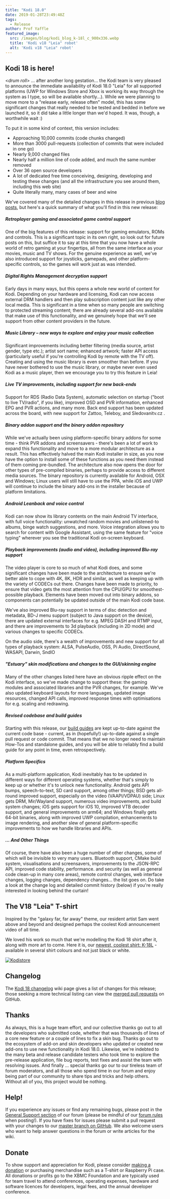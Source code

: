 ```yaml
---
title: "Kodi 18.0"
date: 2019-01-28T23:49:48Z
tags:
  - Release
author: Prof Yaffle
featured_image:
  src: /images/blog/kodi_blog_k-18l_c_900x336.webp
  title: 'Kodi v18 "Leia" robot'
  alt: 'Kodi v18 "Leia" robot'
---
```


## **Kodi 18 is here!**

\<_drum roll_\> ... after another long gestation... the Kodi team is very pleased to announce the immediate availability of Kodi 18.0 "Leia" for all supported platforms (UWP for Windows Store and Xbox is working its way through the system as I type, so will be available shortly...). While we were planning to move more to a "release early, release often" model, this has some significant changes that really needed to be tested and bedded in before we launched it, so it did take a little longer than we'd hoped. It was, though, a worthwhile wait :)

To put it in some kind of context, this version includes:

- Approaching 10,000 commits (code chunks changed)
- More than 3000 pull-requests (collection of commits that were included in one go)
- Nearly 9,000 changed files
- Nearly half a million line of code added, and much the same number removed
- Over 36 open source developers
- A lot of dedicated free time conceiving, designing, developing and testing these changes (and all the infrastructure you see around them, including this web site)
- Quite literally many, many cases of beer and wine

We've covered many of the detailed changes in this release in previous [blog posts](https://kodi.tv/blog?keyword=v18&tag=All), but here's a quick summary of what you'll find in this new release:

##### **Retroplayer gaming and associated game control support**

One of the big features of this release: support for gaming emulators, ROMs and controls. This is a significant topic in its own right, so look out for future posts on this, but suffice it to say at this time that you now have a whole world of retro gaming at your fingertips, all from the same interface as your movies, music and TV shows. For the genuine experience as well, we've also introduced support for joysticks, gamepads, and other platform-specific controls, so the games will work just as was intended.

##### **Digital Rights Management decryption support**

Early days in many ways, but this opens a whole new world of content for Kodi. Depending on your hardware and licensing, Kodi can now access external DRM handlers and then play subscription content just like any other local media. This is significant in a time when so many people are switching to protected streaming content; there are already several add-ons available that make use of this functionality, and we genuinely hope that we'll see support from other content providers in the future.

##### **Music Library – new ways to explore and enjoy your music collection**

Significant improvements including better filtering (media source, artist gender, type etc.); artist sort name; enhanced artwork; faster API access (particularly useful if you're controlling Kodi by remote with the TV off). Creating and using the music library is even smoother than before. If you have never bothered to use the music library, or maybe never even used Kodi as a music player, then we encourage you to try this feature in Leia!

##### **Live TV improvements, including support for new back-ends**

Support for RDS (Radio Data System), automatic selection on startup ("boot to live TV/radio", if you like), improved OSD and PVR information, enhanced EPG and PVR actions, and many more. Back end support has been updated across the board, with new support for Zattoo, Teleboy, and Sledovanitv.cz .

##### **Binary addon support and the binary addon repository**

While we've actually been using platform-specific binary addons for some time - think PVR addons and screensavers - there's been a lot of work to expand this functionality and move to a more modular architecture as a result. This has effectively halved the main Kodi installer in size, as you now have the option to install some of these functions as you need them instead of them coming pre-bundled. The architecture also now opens the door for other types of pre-compiled binaries, perhaps to provide access to different media sources. The binary repository is currently available for Android, OSX and Windows; Linux users will still have to use the PPA, while iOS and UWP will continue to include the binary add-ons in the installer because of platform limitations.

##### **Android Leanback and voice control**

Kodi can now show its library contents on the main Android TV interface, with full voice functionality: unwatched random movies and unlistened-to albums, binge watch suggestions, and more. Voice integration allows you to search for content with Google Assistant, using the same feature for "voice typing" wherever you see the traditional Kodi on-screen keyboard.

##### **Playback improvements (audio and video), including improved Blu-ray support**

The video player is core to so much of what Kodi does, and some significant changes have been made to the architecture to ensure we're better able to cope with 4K, 8K, HDR and similar, as well as keeping up with the variety of CODECs out there. Changes have been made to priority, to ensure that video gets the most attention from the CPU/GPU for smoothest-possible playback. Elements have been moved out into binary addons, so components can potentially be updated outside of the main Kodi code base.

We've also improved Blu-ray support in terms of disc detection and metadata, BD-J menu support (subject to Java support on the device), there are updated external interfaces for e.g. MPEG DASH and RTMP input, and there are improvements to 3d playback (including in 2D mode) and various changes to specific CODECs.

On the audio side, there's a wealth of improvements and new support for all types of playback system: ALSA, PulseAudio, OSS, Pi Audio, DirectSound, WASAPI, Darwin, SndIO

##### **"Estuary" skin modifications and changes to the GUI/skinning engine**

Many of the other changes listed here have an obvious ripple effect on the Kodi interface, so we've made change to support these: the gaming modules and associated libraries and the PVR changes, for example. We've also updated keyboard layouts for more languages, updated image resources, changed API calls, improved response times with optimisations for e.g. scaling and redrawing.

##### **Revised codebase and build guides**

Starting with this release, our [build guides](https://github.com/xbmc/xbmc/blob/master/docs/README.md) are kept up-to-date against the current code base - current, as in (hopefully!) up-to-date against a single pull request or code commit. That means that we no longer need to maintain How-Tos and standalone guides, and you will be able to reliably find a build guide for any point in time, even retrospectively.

##### **Platform Specifics**

As a multi-platform application, Kodi inevitably has to be updated in different ways for different operating systems, whether that's simply to keep up or whether it's to unlock new functionality. Android gets API bumps, speech-to-text, SD card support, among other things; BSD gets all-round improved support, especially on the video (VAAPI/VDPAU) side; Linux gets DRM, Mir/Wayland support, numerous video improvements, and build system changes; iOS gets support for iOS 10, improved VTB decoder support, and general improvements on arm64; and Windows finally gets 64-bit binaries, along with improved UWP compilation, enhancements to image rendering, and another slew of general platform-specific improvements to how we handle libraries and APIs.

##### **... And Other Things**

Of course, there have also been a huge number of other changes, some of which will be invisible to very many users. Bluetooth support, CMake build system, visualisations and screensavers, improvements to the JSON-RPC API, improved code stability, performance. and security (as well as general code clean-up in many core areas), remote control changes, web interface changes, logging changes, dependency changes... the list goes on. Do take a look at the change log and detailed commit history (below) if you're really interested in looking behind the curtain!

## The V18 "Leia" T-shirt

Inspired by the "galaxy far, far away" theme, our resident artist Sam went above and beyond and designed perhaps the coolest Kodi announcement video of all time.

We loved his work so much that we're modelling the Kodi 18 shirt after it, along with more art to come. Here it is, our [newest, coolest shirt: K-18L](https://teespring.com/stores/kodi-18-leia-store) - available in several shirt colours and not just black or white.

[![Kodistore](/images/blog/Kodi18Store.webp)](https://teespring.com/stores/kodi-18-leia-store)

## Changelog

The [Kodi 18 changelog](<https://kodi.wiki/view/Kodi_v18_(Leia)_changelog> "Kodi 17 changelog") wiki page gives a list of changes for this release; those seeking a more technical listing can view the [merged pull requests](https://github.com/xbmc/xbmc/pulls?page=1&q=label%3A%22v18+Leia%22+is%3Aclosed "merged pull requests") on GitHub.

## Thanks

As always, this is a huge team effort, and our collective thanks go out to all the developers who submitted code, whether that was thousands of lines of a core new feature or a couple of lines to fix a skin bug. Thanks go out to the ecosystem of add-on and skin developers who updated or created new add-ons to use new functionality in Kodi 18.0. Likewise, we're indebted to the many beta and release candidate testers who took time to explore the pre-release application, file bug reports, test fixes and assist the team with resolving issues. And finally ... special thanks go our to our tireless team of forum moderators, and all those who spend time in our forum and enjoy being part of our community to share tips and tricks and help others. Without all of you, this project would be nothing.

## Help!

If you experience any issues or find any remaining bugs, please post in the [General Support section](https://forum.kodi.tv/forumdisplay.php?fid=111 "General support") of our forum (please be mindful of our [forum rules](https://kodi.wiki/view/Official:Forum_rules) when posting!). If you have fixes for issues please submit a pull request with your changes to our [master branch on GitHub](https://github.com/xbmc/xbmc). We also welcome users who want to help answer questions in the forum or write articles for the wiki.

## Donate

To show support and appreciation for Kodi, please consider [making a donation](/contribute/donate "Donate to Kodi") or purchasing merchandise such as a T-shirt or Raspberry Pi case. All donations or profits go to the XBMC Foundation and are typically used for team travel to attend conferences, operating expenses, hardware and software licences for developers, legal fees, and the annual developer conference.

